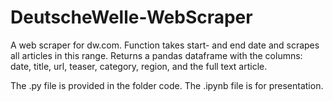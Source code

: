 # DeutscheWelle-WebScraper
A web scraper for dw.com. Function takes start- and end date and scrapes all articles in this range. Returns a pandas dataframe with the columns: date, title, url, teaser, category, region, and the full text article.

The .py file is provided in the folder code. The .ipynb file is for presentation.
